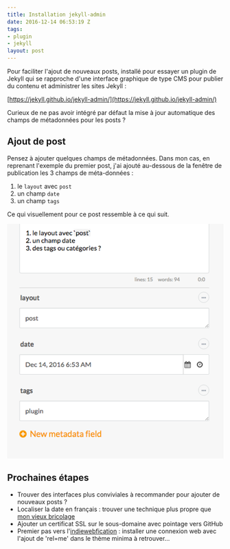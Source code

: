 ```yaml
---
title: Installation jekyll-admin
date: 2016-12-14 06:53:19 Z
tags:
- plugin
- jekyll
layout: post
---
```


Pour faciliter l'ajout de nouveaux posts, installé pour essayer un plugin de Jekyll qui se rapproche d'une interface graphique de type CMS pour publier du contenu et administrer les sites Jekyll :

[https://jekyll.github.io/jekyll-admin/](https://jekyll.github.io/jekyll-admin/)

Curieux de ne pas avoir intégré par défaut la mise à jour automatique des champs de métadonnées pour les posts ? 

## Ajout de post 

Pensez à ajouter quelques champs de métadonnées. Dans mon cas, en reprenant l'exemple du premier post, j'ai ajouté au-dessous de la fenêtre de publication les 3 champs de méta-données : 

1. le `layout` avec `post`
2. un champ `date` 
3. un champ `tags`  

Ce qui visuellement pour ce post ressemble à ce qui suit.

![jekyll-plugin-metadata](/Jekyll%20Admin%202016-12-14%2007-02-14.png)



## Prochaines étapes 

* Trouver  des interfaces plus conviviales à recommander pour ajouter de nouveaux posts ? 
* Localiser la date en français : trouver une technique plus propre que [mon vieux bricolage](http://christopheducamp.com/2013/12/26/jekyll-localiser-la-date/)
* Ajouter un certificat SSL sur le sous-domaine avec pointage vers GitHub
* Premier pas vers l'[indiewebfication](https://indiewebify.me/) : installer une connexion web avec l'ajout de 'rel=me' dans le thème minima à retrouver... 

